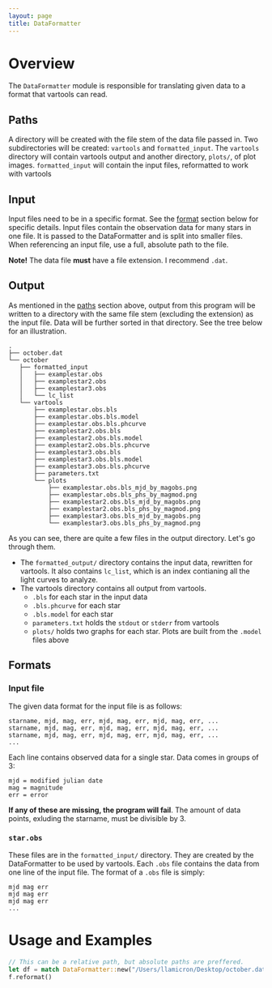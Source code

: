 ```yaml
---
layout: page
title: DataFormatter
---
```


# Overview

The `DataFormatter` module is responsible for translating given data to a format that vartools can read.

## Paths
A directory will be created with the file stem of the data file passed in. Two subdirectories will be created: `vartools` and `formatted_input`. The `vartools` directory will contain vartools output and another directory, `plots/`, of plot images. `formatted_input` will contain the input files, reformatted to work with vartools

## Input
Input files need to be in a specific format. See the [format](#format) section below for specific details. Input files contain the observation data for many stars in one file. It is passed to the DataFormatter and is split into smaller files. When referencing an input file, use a full, absolute path to the file.

**Note!** The data file **must** have a file extension. I recommend `.dat`.

## Output
As mentioned in the [paths](#paths) section above, output from this program will be written to a directory with the same file stem (excluding the extension) as the input file. Data will be further sorted in that directory. See the tree below for an illustration.

```
.
├── october.dat
└── october
   ├── formatted_input
   │   ├── examplestar.obs
   │   ├── examplestar2.obs
   │   ├── examplestar3.obs
   │   └── lc_list
   └── vartools
       ├── examplestar.obs.bls
       ├── examplestar.obs.bls.model
       ├── examplestar.obs.bls.phcurve
       ├── examplestar2.obs.bls
       ├── examplestar2.obs.bls.model
       ├── examplestar2.obs.bls.phcurve
       ├── examplestar3.obs.bls
       ├── examplestar3.obs.bls.model
       ├── examplestar3.obs.bls.phcurve
       ├── parameters.txt
       └── plots
           ├── examplestar.obs.bls_mjd_by_magobs.png
           ├── examplestar.obs.bls_phs_by_magmod.png
           ├── examplestar2.obs.bls_mjd_by_magobs.png
           ├── examplestar2.obs.bls_phs_by_magmod.png
           ├── examplestar3.obs.bls_mjd_by_magobs.png
           └── examplestar3.obs.bls_phs_by_magmod.png
```

As you can see, there are quite a few files in the output directory. Let's go through them.

* The `formatted_output/` directory contains the input data, rewritten for vartools. It also contains `lc_list`, which is an index contianing all the light curves to analyze.
* The vartools directory contains all output from vartools.
  * `.bls` for each star in the input data
  * `.bls.phcurve` for each star
  * `.bls.model` for each star
  * `parameters.txt` holds the `stdout` or `stderr` from vartools
  * `plots/` holds two graphs for each star. Plots are built from the `.model` files above


## Formats

### Input file
The given data format for the input file is as follows:

```
starname, mjd, mag, err, mjd, mag, err, mjd, mag, err, ...
starname, mjd, mag, err, mjd, mag, err, mjd, mag, err, ...
starname, mjd, mag, err, mjd, mag, err, mjd, mag, err, ...
...
```

Each line contains observed data for a single star. Data comes in groups of 3:
```
mjd = modified julian date
mag = magnitude
err = error
```
**If any of these are missing, the program will fail**. The amount of data points, exluding the starname, must be divisible by 3.

### `star.obs`
These files are in the `formatted_input/` directory. They are created by the DataFormatter to be used by vartools. Each `.obs` file contains the data from one line of the input file. The format of a `.obs` file is simply:
```
mjd mag err
mjd mag err
mjd mag err
...
```

# Usage and Examples
```rust
// This can be a relative path, but absolute paths are preffered.
let df = match DataFormatter::new("/Users/llamicron/Desktop/october.dat").expect("something went wrong...");
f.reformat()
```
